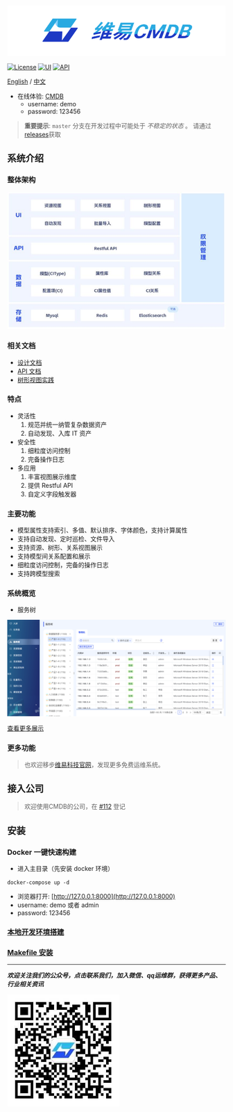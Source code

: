 ![维易CMDB](docs/images/logo.png)

[![License](https://img.shields.io/badge/License-AGPLv3-brightgreen)](https://github.com/veops/cmdb/blob/master/LICENSE)
[![UI](https://img.shields.io/badge/UI-Ant%20Design%20Pro%20Vue-brightgreen)](https://github.com/sendya/ant-design-pro-vue)
[![API](https://img.shields.io/badge/API-Flask-brightgreen)](https://github.com/pallets/flask)

[English](README_en.md) / [中文](README.md)

- 在线体验: <a href="https://cmdb.veops.cn" target="_blank">CMDB</a>
  - username: demo
  - password: 123456

> **重要提示**: `master` 分支在开发过程中可能处于 _不稳定的状态_ 。
> 请通过[releases](https://github.com/veops/cmdb/releases)获取

## 系统介绍

### 整体架构

<img src=docs/images/view.jpg />

### 相关文档

- <a href="https://zhuanlan.zhihu.com/p/98453732" target="_blank">设计文档</a>
- <a href="https://github.com/veops/cmdb/tree/master/docs/cmdb_api.md" target="_blank">API 文档</a>
- <a href="https://mp.weixin.qq.com/s/EflmmJ-qdUkddTx2hRt3pA" target="_blank">树形视图实践</a>

### 特点

- 灵活性
  1.  规范并统一纳管复杂数据资产
  2.  自动发现、入库 IT 资产
- 安全性
  1. 细粒度访问控制
  2. 完备操作日志
- 多应用
  1. 丰富视图展示维度
  2. 提供 Restful API
  3. 自定义字段触发器

### 主要功能

- 模型属性支持索引、多值、默认排序、字体颜色，支持计算属性
- 支持自动发现、定时巡检、文件导入
- 支持资源、树形、关系视图展示
- 支持模型间关系配置和展示
- 细粒度访问控制，完备的操作日志
- 支持跨模型搜索

### 系统概览

- 服务树

![1](docs/images/0.png "首页展示")

[查看更多展示](docs/screenshot.md)


### 更多功能

> 也欢迎移步[维易科技官网](https://veops.cn)，发现更多免费运维系统。

## 接入公司

> 欢迎使用CMDB的公司，在 [#112](https://github.com/veops/cmdb/issues/112) 登记

## 安装

### Docker 一键快速构建
- 进入主目录（先安装 docker 环境）

```
docker-compose up -d
```

- 浏览器打开: [http://127.0.0.1:8000](http://127.0.0.1:8000)
- username: demo 或者 admin
- password: 123456

### [本地开发环境搭建](docs/local.md)

### [Makefile 安装](docs/makefile.md)

---

_**欢迎关注我们的公众号，点击联系我们，加入微信、qq运维群，获得更多产品、行业相关资讯**_

![公众号](docs/images/qrcode_for_gzh.jpg)
